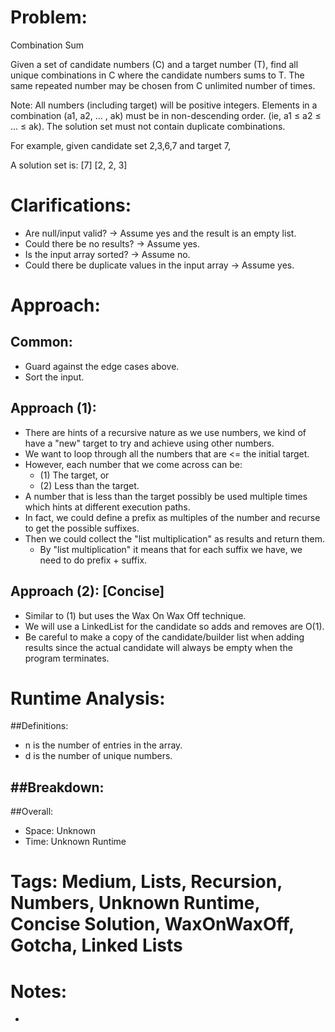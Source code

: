 # Problem:
  Combination Sum
  
  Given a set of candidate numbers (C) and a target number (T), find all unique combinations in C where the candidate numbers sums to T.
  The same repeated number may be chosen from C unlimited number of times.

  Note:
  All numbers (including target) will be positive integers.
  Elements in a combination (a1, a2, … , ak) must be in non-descending order. (ie, a1 ≤ a2 ≤ … ≤ ak).
  The solution set must not contain duplicate combinations.

  For example, given candidate set 2,3,6,7 and target 7, 

  A solution set is: 
  [7] 
  [2, 2, 3] 
  
# Clarifications:
  - Are null/input valid? -> Assume yes and the result is an empty list.
  - Could there be no results? -> Assume yes.
  - Is the input array sorted? -> Assume no.
  - Could there be duplicate values in the input array -> Assume yes.

# Approach:
## Common:
  - Guard against the edge cases above.
  - Sort the input.
  
## Approach (1):
  - There are hints of a recursive nature as we use numbers, we kind of have a "new" target to try and achieve using other numbers.
  - We want to loop through all the numbers that are <= the initial target.
  - However, each number that we come across can be:
    - (1) The target, or
    - (2) Less than the target.
  - A number that is less than the target possibly be used multiple times which hints at different execution paths.
  - In fact, we could define a prefix as multiples of the number and recurse to get the possible suffixes.
  - Then we could collect the "list multiplication" as results and return them.
    - By "list multiplication" it means that for each suffix we have, we need to do prefix + suffix.
  
## Approach (2): [Concise]
  - Similar to (1) but uses the Wax On Wax Off technique.
  - We will use a LinkedList for the candidate so adds and removes are O(1).
  - Be careful to make a copy of the candidate/builder list when adding results since the actual candidate will always be empty when the program terminates.

# Runtime Analysis:
##Definitions:
  - n is the number of entries in the array.
  - d is the number of unique numbers.

##Breakdown:
  - 

##Overall:
  - Space: Unknown
  - Time: Unknown Runtime

# Tags: Medium, Lists, Recursion, Numbers, Unknown Runtime, Concise Solution, WaxOnWaxOff, Gotcha, Linked Lists

# Notes:
  - 